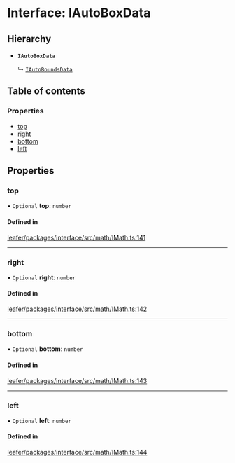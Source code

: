 # Interface: IAutoBoxData

## Hierarchy

- **`IAutoBoxData`**

  ↳ [`IAutoBoundsData`](IAutoBoundsData.md)

## Table of contents

### Properties

- [top](IAutoBoxData.md#top)
- [right](IAutoBoxData.md#right)
- [bottom](IAutoBoxData.md#bottom)
- [left](IAutoBoxData.md#left)

## Properties

### top

• `Optional` **top**: `number`

#### Defined in

[leafer/packages/interface/src/math/IMath.ts:141](https://github.com/leaferjs/leafer/blob/8db572e/packages/interface/src/math/IMath.ts#L141)

___

### right

• `Optional` **right**: `number`

#### Defined in

[leafer/packages/interface/src/math/IMath.ts:142](https://github.com/leaferjs/leafer/blob/8db572e/packages/interface/src/math/IMath.ts#L142)

___

### bottom

• `Optional` **bottom**: `number`

#### Defined in

[leafer/packages/interface/src/math/IMath.ts:143](https://github.com/leaferjs/leafer/blob/8db572e/packages/interface/src/math/IMath.ts#L143)

___

### left

• `Optional` **left**: `number`

#### Defined in

[leafer/packages/interface/src/math/IMath.ts:144](https://github.com/leaferjs/leafer/blob/8db572e/packages/interface/src/math/IMath.ts#L144)
